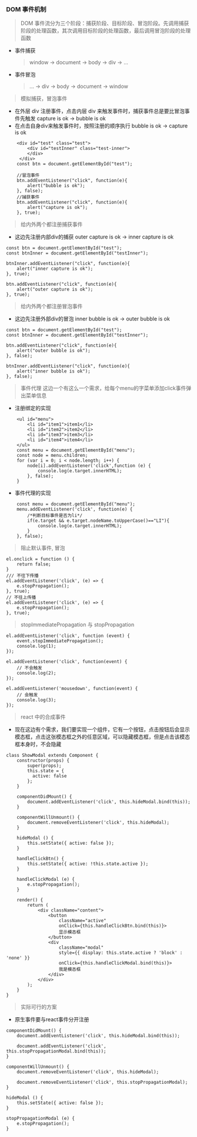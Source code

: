 ### DOM 事件机制
> DOM 事件流分为三个阶段：捕获阶段、目标阶段、冒泡阶段。先调用捕获阶段的处理函数，其次调用目标阶段的处理函数，最后调用冒泡阶段的处理函数

- 事件捕获
    > window -> document -> body -> div -> ...
- 事件冒泡
    > ... -> div -> body -> document -> window
> 模拟捕获，冒泡事件
- 在外层 div 注册事件，点击内层 div 来触发事件时，捕获事件总是要比冒泡事件先触发 capture is ok -> bubble is ok
- 在点击自身div来触发事件时，按照注册的顺序执行 bubble is ok -> capture is ok
```
    <div id="test" class="test">
        <div id="testInner" class="test-inner">
        </div>
     </div>
    const btn = document.getElementById("test");
        
    //冒泡事件
    btn.addEventListener("click", function(e){
        alert("bubble is ok");
    }, false);
    //捕获事件
    btn.addEventListener("click", function(e){
        alert("capture is ok");
    }, true);
```
> 给内外两个都注册捕获事件
- 这边先注册内部div的捕获 outer capture is ok -> inner capture is ok
```
const btn = document.getElementById("test");
const btnInner = document.getElementById("testInner");

btnInner.addEventListener("click", function(e){
    alert("inner capture is ok");
}, true);

btn.addEventListener("click", function(e){
    alert("outer capture is ok");
}, true);
```
> 给内外两个都注册冒泡事件
- 这边先注册外部div的冒泡 inner bubble is ok -> outer bubble is ok
```
const btn = document.getElementById("test");
const btnInner = document.getElementById("testInner");

btn.addEventListener("click", function(e){
    alert("outer bubble is ok");
}, false);

btnInner.addEventListener("click", function(e){
    alert("inner bubble is ok");
}, false);
```

> 事件代理
> 这边一个有这么一个需求，给每个menu的字菜单添加click事件弹出菜单信息
- 注册绑定的实现
```
    <ul id="menu">
        <li id="item1">item1</li>
        <li id="item2">item2</li>
        <li id="item3">item3</li>
        <li id="item4">item4</li>
    </ul>
    const menu = document.getElementById("menu");
    const node = menu.children;
    for (var i = 0; i < node.length; i++) {
        node[i].addEventListener('click',function (e) {
            console.log(e.target.innerHTML);
        }, false);
    }
```
- 事件代理的实现
```
    const menu = document.getElementById("menu");
    menu.addEventListener('click', function(e) {
        /*判断目标事件是否为li*/
        if(e.target && e.target.nodeName.toUpperCase()=="LI"){
            console.log(e.target.innerHTML);
        }
    }, false);
```
> 阻止默认事件, 冒泡
```
el.onclick = function () {
    return false;
}
/// 不往下传播
el.addEventListener('click', (e) => {
    e.stopPropagation();
}, true);
// 不往上传播
el.addEventListener('click', (e) => {
    e.stopPropagation();
}, true);
```

> stopImmediatePropagation 与 stopPropagation
```
el.addEventListener('click', function (event) {
    event.stopImmediatePropagation();
    console.log(1);
});

el.addEventListener('click', function(event) {
    // 不会触发
    console.log(2);
});

el.addEventListener('mousedown', function(event) {
    // 会触发
    console.log(3);
});
```

> react 中的合成事件
- 现在这边有个需求，我们要实现一个组件，它有一个按钮，点击按钮后会显示模态框，点击这张模态框之外的任意区域，可以隐藏模态框，但是点击该模态框本身时，不会隐藏
```
class ShowModal extends Component {
    constructor(props) {
        super(props);
        this.state = {
          active: false
        };
    }
  
    componentDidMount() {
        document.addEventListener('click', this.hideModal.bind(this));
    }

    componentWillUnmount() {
        document.removeEventListener('click', this.hideModal);
    }
    
    hideModal () {
        this.setState({ active: false });
    }
    
    handleClickBtn() {
        this.setState({ active: !this.state.active });
    }
  
    handleClickModal (e) {
        e.stopPropagation();
    }

    render() {
        return (
            <div className="content">
                <button
                    className="active"
                    onClick={this.handleClickBtn.bind(this)}>
                    显示模态框
                </button>
                <div
                    className="modal"
                    style={{ display: this.state.active ? 'block' : 'none' }}
                    onClick={this.handleClickModal.bind(this)}>
                    我是模态框
                </div>
            </div>
        );
    }
}
```
> 实际可行的方案
- 原生事件要与react事件分开注册
```
componentDidMount() {
    document.addEventListener('click', this.hideModal.bind(this));
    
    document.addEventListener('click', this.stopPropagationModal.bind(this));
}

componentWillUnmount() {
    document.removeEventListener('click', this.hideModal);
    
    document.removeEventListener('click', this.stopPropagationModal);
}

hideModal () {
    this.setState({ active: false });
}

stopPropagationModal (e) {
    e.stopPropagation();
}
```